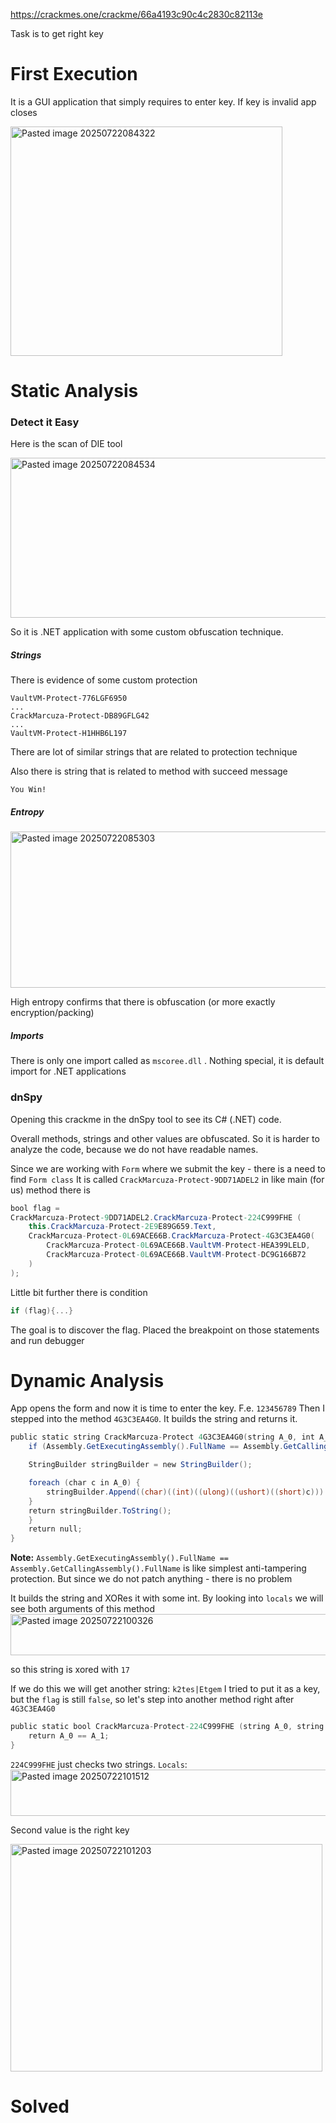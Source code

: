 
https://crackmes.one/crackme/66a4193c90c4c2830c82113e

Task is to get right key

# First Execution

It is a GUI application that simply requires to enter key. If  key is invalid app closes

<img width="435" height="367" alt="Pasted image 20250722084322" src="https://github.com/user-attachments/assets/fab212a0-120f-42df-95d6-581d21640878" />

# Static Analysis

### Detect it Easy

Here is the scan of DIE tool 

<img width="2324" height="256" alt="Pasted image 20250722084534" src="https://github.com/user-attachments/assets/a46fc522-7e61-437b-a497-a8095046b156" />

So it is .NET application with some custom obfuscation technique. 

##### Strings

There is evidence of some custom protection

```
VaultVM-Protect-776LGF6950
...
CrackMarcuza-Protect-DB89GFLG42
...
VaultVM-Protect-H1HHB6L197
```

There are lot of similar strings that are related to protection technique

Also there is string that is related to method with succeed message

```
You Win!
```

##### Entropy


<img width="1940" height="250" alt="Pasted image 20250722085303" src="https://github.com/user-attachments/assets/5fab6d01-f23a-49b8-80f9-16a7245c2578" />


High entropy confirms that there is obfuscation (or more exactly encryption/packing)

##### Imports

There is only one import called as `mscoree.dll` . Nothing special, it is default import for .NET applications

### dnSpy

Opening this crackme in the dnSpy tool to see its C# (.NET) code. 

Overall methods, strings and other values are obfuscated. So it is harder to analyze the code, because we do not have readable names.

Since we are working with `Form` where we submit the key - there is a need to find `Form class`
It is called `CrackMarcuza-Protect-9DD71ADEL2`
in like main (for us) method there is 

```csharp
bool flag = 
CrackMarcuza-Protect-9DD71ADEL2.CrackMarcuza-Protect-224C999FHE (
	this.CrackMarcuza-Protect-2E9E89G659.Text,
	CrackMarcuza-Protect-0L69ACE66B.CrackMarcuza-Protect-4G3C3EA4G0(
		CrackMarcuza-Protect-0L69ACE66B.VaultVM-Protect-HEA399LELD, 
		CrackMarcuza-Protect-0L69ACE66B.VaultVM-Protect-DC9G166B72
	)
);
```
Little bit  further there is condition
```csharp
if (flag){...}
```

The goal is to discover the flag. Placed the breakpoint on those statements and run debugger


# Dynamic Analysis
App opens the form and now it is time to enter the key. F.e. `123456789`
Then I stepped into the method `4G3C3EA4G0`. It builds the string and returns it. 
```csharp
public static string CrackMarcuza-Protect 4G3C3EA4G0(string A_0, int A_1) {
	if (Assembly.GetExecutingAssembly().FullName == Assembly.GetCallingAssembly().FullName){

	StringBuilder stringBuilder = new StringBuilder();

	foreach (char c in A_0) {
		stringBuilder.Append((char)((int)((ulong)((ushort)((short)c))) ^ A_1));
	}
	return stringBuilder.ToString();
	}        
	return null;    
}
``` 

**Note:** `Assembly.GetExecutingAssembly().FullName == Assembly.GetCallingAssembly().FullName` is like simplest anti-tampering protection. But since we do not patch anything - there is no problem

It builds the string and XORes it with some int. By looking into `locals` we will see both arguments of this method
<img width="1473" height="66" alt="Pasted image 20250722100326" src="https://github.com/user-attachments/assets/18906bd4-6890-442b-b683-5afd9d29937d" />

so this string is xored with `17`

If we do this we will get another string:
`k2tes|Etgem`
I tried to put it as a key, but the `flag` is still `false`, so let's step into another method right after `4G3C3EA4G0`

```csharp
public static bool CrackMarcuza-Protect-224C999FHE (string A_0, string A_1){
	return A_0 == A_1;
}
```
`224C999FHE` just checks two strings. `Locals`:
<img width="1775" height="74" alt="Pasted image 20250722101512" src="https://github.com/user-attachments/assets/3c947b74-a0e4-4ebf-b822-40bdc593d330" />

Second value is the right key

<img width="499" height="364" alt="Pasted image 20250722101203" src="https://github.com/user-attachments/assets/491f90e6-e254-46bb-afe2-d375cbf364ef" />


# Solved
